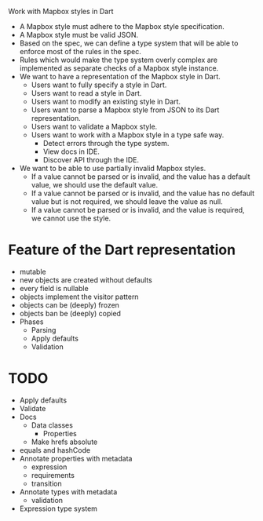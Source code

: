 Work with Mapbox styles in Dart

- A Mapbox style must adhere to the Mapbox style specification.
- A Mapbox style must be valid JSON.
- Based on the spec, we can define a type system that will be able to enforce
  most of the rules in the spec.
- Rules which would make the type system overly complex are implemented as
  separate checks of a Mapbox style instance.
- We want to have a representation of the Mapbox style in Dart.
  - Users want to fully specify a style in Dart.
  - Users want to read a style in Dart.
  - Users want to modify an existing style in Dart.
  - Users want to parse a Mapbox style from JSON to its Dart representation.
  - Users want to validate a Mapbox style.
  - Users want to work with a Mapbox style in a type safe way.
    - Detect errors through the type system.
    - View docs in IDE.
    - Discover API through the IDE.
- We want to be able to use partially invalid Mapbox styles.
  - If a value cannot be parsed or is invalid, and the value has a default
    value, we should use the default value.
  - If a value cannot be parsed or is invalid, and the value has no default
    value but is not required, we should leave the value as null.
  - If a value cannot be parsed or is invalid, and the value is required, we
    cannot use the style.

# Feature of the Dart representation

- mutable
- new objects are created without defaults
- every field is nullable
- objects implement the visitor pattern
- objects can be (deeply) frozen
- objects ban be (deeply) copied
- Phases
  - Parsing
  - Apply defaults
  - Validation

# TODO

- Apply defaults
- Validate
- Docs
  - Data classes
    - Properties
  - Make hrefs absolute
- equals and hashCode
- Annotate properties with metadata
  - expression
  - requirements
  - transition
- Annotate types with metadata
  - validation
- Expression type system
